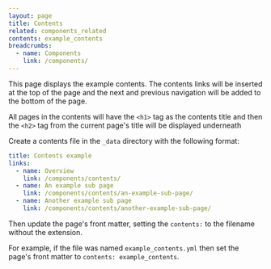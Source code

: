 ```yaml
---
layout: page
title: Contents
related: components_related
contents: example_contents
breadcrumbs:
  - name: Components
    link: /components/
---
```


This page displays the example contents. The contents links will be inserted at the top of the page and the next and previous navigation will be added to the bottom of the page.

All pages in the contents will have the `<h1>` tag as the contents title and then the `<h2>` tag from the current page's title will be displayed underneath

Create a contents file in the `_data` directory with the following format:

```yaml
title: Contents example
links:
  - name: Overview
    link: /components/contents/
  - name: An example sub page
    link: /components/contents/an-example-sub-page/
  - name: Another example sub page
    link: /components/contents/another-example-sub-page/
```

Then update the page's front matter, setting the `contents:` to the filename without the extension.

For example, if the file was named `example_contents.yml` then set the page's front matter to `contents: example_contents`.
